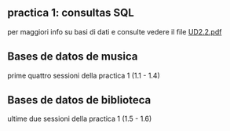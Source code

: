 ## practica 1: consultas SQL
per maggiori info su basi di dati e consulte vedere il file [UD2.2.pdf](UD2.2.pdf)

## Bases de datos de musica
prime quattro sessioni della practica 1 (1.1 - 1.4)

## Bases de datos de biblioteca
ultime due sessioni della practica 1 (1.5 - 1.6)
